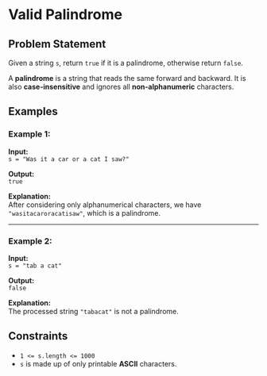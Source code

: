 # Valid Palindrome

## Problem Statement

Given a string `s`, return `true` if it is a palindrome, otherwise return `false`.

A **palindrome** is a string that reads the same forward and backward. It is also **case-insensitive** and ignores all **non-alphanumeric** characters.

## Examples

### Example 1:
**Input:**  
`s = "Was it a car or a cat I saw?"`

**Output:**  
`true`

**Explanation:**  
After considering only alphanumerical characters, we have `"wasitacaroracatisaw"`, which is a palindrome.

---

### Example 2:
**Input:**  
`s = "tab a cat"`

**Output:**  
`false`

**Explanation:**  
The processed string `"tabacat"` is not a palindrome.

## Constraints
- `1 <= s.length <= 1000`
- `s` is made up of only printable **ASCII** characters.
